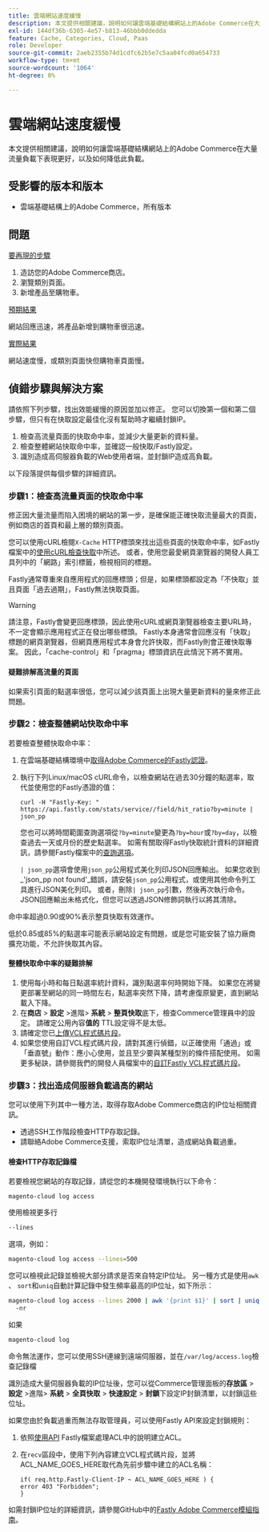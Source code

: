 ```yaml
---
title: 雲端網站速度緩慢
description: 本文提供相關建議，說明如何讓雲端基礎結構網站上的Adobe Commerce在大量流量負載下表現更好，以及如何降低此負載。
exl-id: 144df36b-6305-4e57-b813-46bbb0ddedda
feature: Cache, Categories, Cloud, Paas
role: Developer
source-git-commit: 2aeb2355b74d1cdfc62b5e7c5aa04fcd0a654733
workflow-type: tm+mt
source-wordcount: '1064'
ht-degree: 0%

---
```


# 雲端網站速度緩慢

本文提供相關建議，說明如何讓雲端基礎結構網站上的Adobe Commerce在大量流量負載下表現更好，以及如何降低此負載。

## 受影響的版本和版本

* 雲端基礎結構上的Adobe Commerce，所有版本

## 問題

<u>要再現的步驟</u>

1. 造訪您的Adobe Commerce商店。
1. 瀏覽類別頁面。
1. 新增產品至購物車。

<u>預期結果</u>

網站回應迅速，將產品新增到購物車很迅速。

<u>實際結果</u>

網站速度慢，或類別頁面快但購物車頁面慢。

## 偵錯步驟與解決方案

請依照下列步驟，找出效能緩慢的原因並加以修正。 您可以切換第一個和第二個步驟，但只有在快取設定最佳化沒有幫助時才繼續封鎖IP。

1. 檢查高流量頁面的快取命中率，並減少大量更新的資料量。
1. 檢查整體網站快取命中率，並確認一般快取/Fastly設定。
1. 識別造成高伺服器負載的Web使用者端，並封鎖IP造成高負載。

以下段落提供每個步驟的詳細資訊。

### 步驟1：檢查高流量頁面的快取命中率

修正因大量流量而陷入困境的網站的第一步，是確保能正確快取流量最大的頁面，例如商店的首頁和最上層的類別頁面。

您可以使用cURL檢閱`X-Cache` HTTP標頭來找出這些頁面的快取命中率，如Fastly檔案中的[使用cURL檢查快取](https://docs.fastly.com/guides/debugging/checking-cache#using-curl)中所述。 或者，使用您最愛網頁瀏覽器的開發人員工具列中的「網路」索引標籤，檢視相同的標題。

Fastly通常尊重來自應用程式的回應標頭；但是，如果標頭都設定為「不快取」並且頁面「過去過期」，Fastly無法快取頁面。

>[!WARNING]
>
>請注意，Fastly會變更回應標頭，因此使用cURL或網頁瀏覽器檢查主要URL時，不一定會顯示應用程式正在發出哪些標頭。 Fastly本身通常會回應沒有「快取」標題的網頁瀏覽器，但網頁應用程式本身會允許快取，而Fastly則會正確快取專案。 因此，「cache-control」和「pragma」標頭資訊在此情況下將不實用。

#### 疑難排解高流量的頁面

如果索引頁面的點選率很低，您可以減少該頁面上出現大量更新資料的量來修正此問題。

### 步驟2：檢查整體網站快取命中率

若要檢查整體快取命中率：

1. 在雲端基礎結構環境中[取得Adobe Commerce的Fastly認證](https://experienceleague.adobe.com/zh-hant/docs/commerce-cloud-service/user-guide/cdn/setup-fastly/fastly-configuration)。
1. 執行下列Linux/macOS cURL命令，以檢查網站在過去30分鐘的點選率，取代並使用您的Fastly憑證的值：

   `curl -H "Fastly-Key: " https://api.fastly.com/stats/service//field/hit_ratio?by=minute | json_pp`

   您也可以將時間範圍查詢選項從`?by=minute`變更為`?by=hour`或`?by=day`，以檢查過去一天或月份的歷史點選率。 如需有關取得Fastly快取統計資料的詳細資訊，請參閱Fastly檔案中的[查詢選項](https://docs.fastly.com/api/stats#Query)。

   `| json_pp`選項會使用`json_pp`公用程式美化列印JSON回應輸出。 如果您收到_&#39;json\_pp not found&#39;_錯誤，請安裝`json_pp`公用程式，或使用其他命令列工具進行JSON美化列印。 或者，刪除`| json_pp`引數，然後再次執行命令。 JSON回應輸出未格式化，但您可以透過JSON修飾詞執行以將其清除。

命中率超過0.90或90%表示整頁快取有效運作。

低於0.85或85%的點選率可能表示網站設定有問題，或是您可能安裝了協力廠商擴充功能，不允許快取其內容。

#### 整體快取命中率的疑難排解

1. 使用每小時和每日點選率統計資料，識別點選率何時開始下降。 如果您在將變更部署至網站的同一時間左右，點選率突然下降，請考慮復原變更，直到網站載入下降。
1. 在&#x200B;**商店** > **設定** >進階> **系統** > **整頁快取**&#x200B;底下，檢查Commerce管理員中的設定。 請確定公用內容&#x200B;**值的** TTL設定得不是太低。
1. 請確定您已[上傳VCL程式碼片段](https://experienceleague.adobe.com/zh-hant/docs/commerce-cloud-service/user-guide/cdn/setup-fastly/fastly-configuration#upload-vcl-snippets)。
1. 如果您使用自訂VCL程式碼片段，請對其進行偵錯，以正確使用「通過」或「垂直號」動作：應小心使用，並且至少要與某種型別的條件搭配使用。 如需更多秘訣，請參閱我們的開發人員檔案中的[自訂Fastly VCL程式碼片段](https://experienceleague.adobe.com/zh-hant/docs/commerce-cloud-service/user-guide/cdn/custom-vcl-snippets/fastly-vcl-custom-snippets)。

### 步驟3：找出造成伺服器負載過高的網站

您可以使用下列其中一種方法，取得存取Adobe Commerce商店的IP位址相關資訊。

* 透過SSH工作階段檢查HTTP存取記錄。
* 請聯絡Adobe Commerce支援，索取IP位址清單，造成網站負載過重。

#### 檢查HTTP存取記錄檔

若要檢視您網站的存取記錄，請從您的本機開發環境執行以下命令：

```bash
magento-cloud log access
```

使用檢視更多行

```bash
--lines
```

選項，例如：

```bash
magento-cloud log access --lines=500
```

您可以檢視此記錄並檢視大部分請求是否來自特定IP位址。 另一種方式是使用`awk` 、 `sort`和`uniq`自動計算記錄中發生頻率最高的IP位址，如下所示：

```bash
magento-cloud log access --lines 2000 | awk '{print $1}' | sort | uniq -c | sort
  -nr
```

如果

```bash
magento-cloud log
```

命令無法運作，您可以使用SSH連線到遠端伺服器，並在`/var/log/access.log`檢查記錄檔

識別造成大量伺服器負載的IP位址後，您可以從Commerce管理面板的&#x200B;**存放區** > **設定** >進階> **系統** > **全頁快取** > **快速設定** > **封鎖**&#x200B;下設定IP封鎖清單，以封鎖這些位址。

如果您由於負載過重而無法存取管理員，可以使用Fastly API來設定封鎖規則：

1. 依照[使用API](https://docs.fastly.com/guides/access-control-lists/working-with-acls-using-the-api) Fastly檔案處理ACL中的說明建立ACL。
1. 在`recv`區段中，使用下列內容建立VCL程式碼片段，並將ACL\_NAME\_GOES\_HERE取代為先前步驟中建立的ACL名稱：

   ```
   if( req.http.Fastly-Client-IP ~ ACL_NAME_GOES_HERE ) {
   error 403 "Forbidden";
   }
   ```

如需封鎖IP位址的詳細資訊，請參閱GitHub中的[Fastly Adobe Commerce模組指南](https://github.com/fastly/fastly-magento2/blob/master/Documentation/Guides/BLOCKING.md)。
